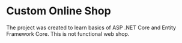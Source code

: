 # Custom Online Shop

The project was created to learn basics of ASP .NET Core and Entity Framework Core. This is not functional web shop.







